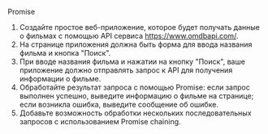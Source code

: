 Promise
1. Создайте простое веб-приложение, которое будет получать данные о фильмах с помощью API сервиса https://www.omdbapi.com/.
2. На странице приложения должна быть форма для ввода названия фильма и кнопка "Поиск".
3. При вводе названия фильма и нажатии на кнопку "Поиск", ваше приложение должно отправлять запрос к API для получения информации о фильме.
4. Обработайте результат запроса с помощью Promise: если запрос выполнен успешно, выведите информацию о фильме на странице; если возникла ошибка, выведите сообщение об ошибке.
5. Добавьте возможность обработки нескольких последовательных запросов с использованием Promise chaining.
